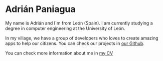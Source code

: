 # Adrián Paniagua
My name is Adrián and I´m from León (Spain). I am currently studying a degree in computer engineering at the University of León.

In my village, we have a group of developers who loves to create amazing apps to help our citizens. You can check our projects in [our Github](https://github.com/sahagun-developers).

You can check more information about me in [my CV](https://cv.adrianpaniagua.es/)

